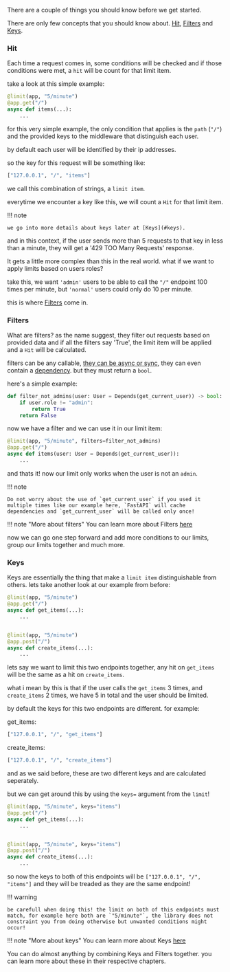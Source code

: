 There are a couple of things you should know before we get started.

There are only few concepts that you should know about. [Hit](#hit), [Filters](#filters) and [Keys](#keys).


### Hit

Each time a request comes in, some conditions will be checked and if those conditions were met, a `hit` will be count for that limit item.

take a look at this simple example:

```py
@limit(app, "5/minute")
@app.get("/")
async def items(...):
    ...
```

for this very simple example, the only condition that applies is the `path` (`"/"`) and the provided keys to the middleware that distinguish each user.

by default each user will be identified by their ip addresses.

so the key for this request will be something like:

```py
["127.0.0.1", "/", "items"]
```

we call this combination of strings, a `limit item`.


everytime we encounter a key like this, we will count a `Hit` for that limit item.

!!! note

    we go into more details about keys later at [Keys](#keys).


and in this context, if the user sends more than 5 requests to that key in less than a minute, they will get a '429 TOO Many Requests' response.



It gets a little more complex than this in the real world. what if we want to apply limits based on users roles?

take this, we want `'admin'` users to be able to call the `"/"` endpoint 100 times per minute, but `'normal'` users could only do 10 per minute.

this is where [Filters](#filters) come in.

### Filters

What are filters? as the name suggest, they filter out requests based on provided data 
and if all the filters say 'True', the limit item will be applied and a `Hit` will be calculated.

filters can be any callable, [they can be async or sync](https://fastapi.tiangolo.com/tutorial/dependencies/#to-async-or-not-to-async), they can even contain a [dependency](https://fastapi.tiangolo.com/tutorial/dependencies/). but they must return a `bool`.


here's a simple example:

```py
def filter_not_admins(user: User = Depends(get_current_user)) -> bool:
    if user.role != "admin":
        return True
    return False
```

now we have a filter and we can use it in our limit item:

```py
@limit(app, "5/minute", filters=filter_not_admins)
@app.get("/")
async def items(user: User = Depends(get_current_user)):
    ...
```

and thats it! now our limit only works when the user is not an `admin`. 


!!! note

    Do not worry about the use of `get_current_user` if you used it multiple times like our example here, `FastAPI` will cache dependencies and `get_current_user` will be called only once!


!!! note "More about filters"
    You can learn more about Filters [here](../filters)



now we can go one step forward and add more conditions to our limits, group our limits together and much more.


### Keys

Keys are essentially the thing that make a `limit item` distinguishable from others. lets take another look at our example from before:

```py
@limit(app, "5/minute")
@app.get("/")
async def get_items(...):
    ...


@limit(app, "5/minute")
@app.post("/")
async def create_items(...):
    ...
```

lets say we want to limit this two endpoints together, any hit on `get_items` will be the same as a hit on `create_items`.

what i mean by this is that if the user calls the `get_items` 3 times, and `create_items` 2 times, we have 5 in total and the user should be limited.

by default the keys for this two endpoints are different. for example:

get_items:

```py
["127.0.0.1", "/", "get_items"]
```

create_items:
```py
["127.0.0.1", "/", "create_items"]
```

and as we said before, these are two different keys and are calculated seperately. 

but we can get around this by using the `keys=` argument from the `limit`!


```py
@limit(app, "5/minute", keys="items")
@app.get("/")
async def get_items(...):
    ...


@limit(app, "5/minute", keys="items")
@app.post("/")
async def create_items(...):
    ...
```


so now the keys to both of this endpoints will be `["127.0.0.1", "/", "items"]` and they will be treaded as they are the same endpoint!


!!! warning

    be carefull when doing this! the limit on both of this endpoints must match, for example here both are `"5/minute"`, the library does not constraint you from doing otherwise but unwanted conditions might occur!



!!! note "More about keys"
    You can learn more about Keys [here](../keys)



You can do almost anything by combining Keys and Filters together. you can learn more about these in their respective chapters.